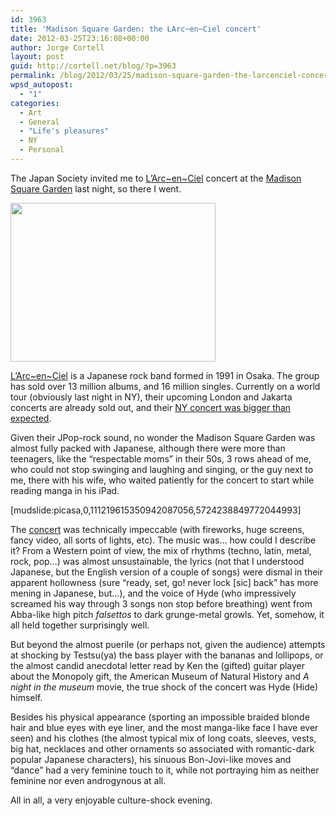 ```yaml
---
id: 3963
title: 'Madison Square Garden: the LArc~en~Ciel concert'
date: 2012-03-25T23:16:08+00:00
author: Jorge Cortell
layout: post
guid: http://cortell.net/blog/?p=3963
permalink: /blog/2012/03/25/madison-square-garden-the-larcenciel-concert/
wpsd_autopost:
  - "1"
categories:
  - Art
  - General
  - "Life's pleasures"
  - NY
  - Personal
---
```

The Japan Society invited me to <a title="https://en.wikipedia.org/wiki/L'Arc-en-Ciel" href="https://en.wikipedia.org/wiki/L'Arc-en-Ciel" target="_blank">L&#8217;Arc~en~Ciel</a> concert at the <a title="http://www.thegarden.com/events/2012/l-arc-en-ciel.html" href="http://www.thegarden.com/events/2012/l-arc-en-ciel.html" target="_blank">Madison Square Garden</a> last night, so there I went.

<img class="aligncenter" title="L'Arc~en~Ciel" src="http://www.thegarden.com/content/dam/msg/eventImg/LArc-En-Ciel-0325-12-328.jpg/_jcr_content/renditions/LArc-En-Ciel-0325-12-328.328.254.jpg" alt="" width="328" height="254" />

<a title="http://www.larc-en-ciel.com/wt2012/index.html" href="http://www.larc-en-ciel.com/wt2012/index.html" target="_blank">L&#8217;Arc~en~Ciel</a> is a Japanese rock band formed in 1991 in Osaka. The group has sold over 13 million albums, and 16 million singles. Currently on a world tour (obviously last night in NY), their upcoming London and Jakarta concerts are already sold out, and their <a title="http://www.mtv.com/news/articles/1681730/larc-en-ciel-madison-square-garden.jhtml" href="http://www.mtv.com/news/articles/1681730/larc-en-ciel-madison-square-garden.jhtml" target="_blank">NY concert was bigger than expected</a>.

Given their JPop-rock sound, no wonder the Madison Square Garden was almost fully packed with Japanese, although there were more than teenagers, like the &#8220;respectable moms&#8221; in their 50s, 3 rows ahead of me, who could not stop swinging and laughing and singing, or the guy next to me, there with his wife, who waited patiently for the concert to start while reading manga in his iPad.

[mudslide:picasa,0,111219615350942087056,5724238849772044993]

The <a title="https://plus.google.com/photos/111219615350942087056/albums/5724238849772044993" href="https://plus.google.com/photos/111219615350942087056/albums/5724238849772044993" target="_blank">concert</a> was technically impeccable (with fireworks, huge screens, fancy video, all sorts of lights, etc). The music was&#8230; how could I describe it? From a Western point of view, the mix of rhythms (techno, latin, metal, rock, pop&#8230;) was almost unsustainable, the lyrics (not that I understood Japanese, but the English version of a couple of songs) were dismal in their apparent hollowness (sure &#8220;ready, set, go! never lock [sic] back&#8221; has more mening in Japanese, but&#8230;), and the voice of Hyde (who impressively screamed his way through 3 songs non stop before breathing) went from Abba-like high pitch _falsettos_ to dark grunge-metal growls. Yet, somehow, it all held together surprisingly well.

But beyond the almost puerile (or perhaps not, given the audience) attempts at shocking by Testsu(ya) the bass player with the bananas and lollipops, or the almost candid anecdotal letter read by Ken the (gifted) guitar player about the Monopoly gift, the American Museum of Natural History and _A night in the museum_ movie, the true shock of the concert was Hyde (Hide) himself.

Besides his physical appearance (sporting an impossible braided blonde hair and blue eyes with eye liner, and the most manga-like face I have ever seen) and his clothes (the almost typical mix of long coats, sleeves, vests, big hat, necklaces and other ornaments so associated with romantic-dark popular Japanese characters), his sinuous Bon-Jovi-like moves and &#8220;dance&#8221; had a very feminine touch to it, while not portraying him as neither feminine nor even androgynous at all.

All in all, a very enjoyable culture-shock evening.
